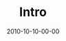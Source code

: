 ---
layout: message
category: message
series: "Game Change"
title: "Intro"
date: 2010-10-10-00-00
message_id: 641
---